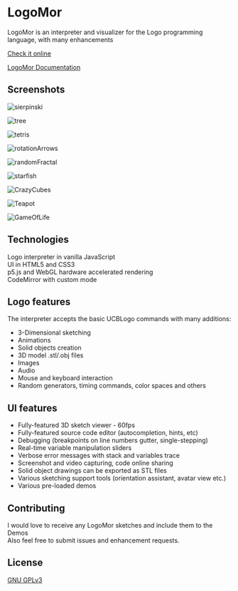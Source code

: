 # LogoMor

LogoMor is an interpreter and visualizer for the Logo programming language, with many enhancements

[Check it online](https://logomor.com/)

[LogoMor Documentation](https://logomor.com/assets/Documentation.pdf)

## Screenshots

![sierpinski](https://user-images.githubusercontent.com/13304797/142780799-7d36714c-a6c6-470f-a19b-c84fa9e2a8aa.png)

![tree](https://user-images.githubusercontent.com/13304797/106599557-ea2d4300-6561-11eb-87c5-66ad295d0782.png)

![tetris](https://user-images.githubusercontent.com/13304797/142780815-48843f08-4eb6-47cb-90fa-3a4fad474470.png)

![rotationArrows](https://user-images.githubusercontent.com/13304797/106599718-22cd1c80-6562-11eb-9f80-c06113cd9779.png)

![randomFractal](https://user-images.githubusercontent.com/13304797/144654278-be0b9230-7343-4ee2-aba2-a3fcd8089ed5.png)

![starfish](https://user-images.githubusercontent.com/13304797/146267799-b5c989b2-4260-4d18-83b9-528e8afc2a6f.png)

![CrazyCubes](https://user-images.githubusercontent.com/13304797/142780852-a65d6b01-5a97-48ed-8b25-b1b23faf8e18.png)

![Teapot](https://user-images.githubusercontent.com/13304797/142780862-b73b6a54-545a-45d6-9401-84e6e090db7a.png)

![GameOfLife](https://user-images.githubusercontent.com/13304797/142780867-95832e74-b798-47e2-a39a-8842fbaa9116.png)

## Technologies

Logo interpreter in vanilla JavaScript  
UI in HTML5 and CSS3  
p5.js and WebGL hardware accelerated rendering  
CodeMirror with custom mode 

## Logo features

The interpreter accepts the basic UCBLogo commands with many additions:
- 3-Dimensional sketching
- Animations
- Solid objects creation
- 3D model .stl/.obj files
- Images
- Audio 
- Mouse and keyboard interaction
- Random generators, timing commands, color spaces and others

## UI features

- Fully-featured 3D sketch viewer - 60fps
- Fully-featured source code editor (autocompletion, hints, etc)
- Debugging (breakpoints on line numbers gutter, single-stepping) 
- Real-time variable manipulation sliders
- Verbose error messages with stack and variables trace
- Screenshot and video capturing, code online sharing
- Solid object drawings can be exported as STL files
- Various sketching support tools (orientation assistant, avatar view etc.)
- Various pre-loaded demos

## Contributing

I would love to receive any LogoMor sketches and include them to the Demos  
Also feel free to submit issues and enhancement requests.


## License

[GNU GPLv3](https://choosealicense.com/licenses/gpl-3.0/)
